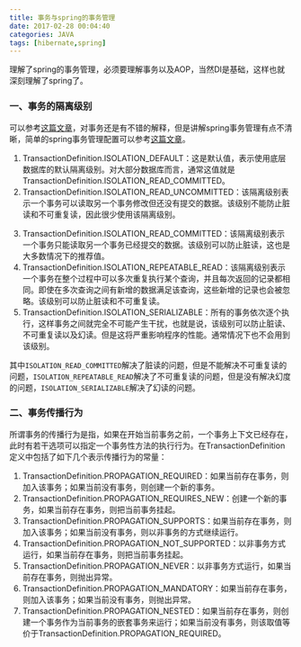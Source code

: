 ```yaml
---
title: 事务与spring的事务管理
date: 2017-02-28 00:04:40
categories: JAVA
tags: [hibernate,spring]
---
```

理解了spring的事务管理，必须要理解事务以及AOP，当然DI是基础，这样也就深刻理解了spring了。
### 一、事务的隔离级别
可以参考[这篇文章](http://www.ibm.com/developerworks/cn/education/opensource/os-cn-spring-trans/index.html)，对事务还是有不错的解释，但是讲解spring事务管理有点不清晰，简单的spring事务管理配置可以参考[这篇文章](http://blog.csdn.net/bjyfb/article/details/8705684)。

1. TransactionDefinition.ISOLATION_DEFAULT：这是默认值，表示使用底层数据库的默认隔离级别。对大部分数据库而言，通常这值就是TransactionDefinition.ISOLATION_READ_COMMITTED。
2. TransactionDefinition.ISOLATION_READ_UNCOMMITTED：该隔离级别表示一个事务可以读取另一个事务修改但还没有提交的数据。该级别不能防止脏读和不可重复读，因此很少使用该隔离级别。
<!--more-->
3. TransactionDefinition.ISOLATION_READ_COMMITTED：该隔离级别表示一个事务只能读取另一个事务已经提交的数据。该级别可以防止脏读，这也是大多数情况下的推荐值。
4. TransactionDefinition.ISOLATION_REPEATABLE_READ：该隔离级别表示一个事务在整个过程中可以多次重复执行某个查询，并且每次返回的记录都相同。即使在多次查询之间有新增的数据满足该查询，这些新增的记录也会被忽略。该级别可以防止脏读和不可重复读。
5. TransactionDefinition.ISOLATION_SERIALIZABLE：所有的事务依次逐个执行，这样事务之间就完全不可能产生干扰，也就是说，该级别可以防止脏读、不可重复读以及幻读。但是这将严重影响程序的性能。通常情况下也不会用到该级别。

其中`ISOLATION_READ_COMMITTED`解决了脏读的问题，但是不能解决不可重复读的问题，`ISOLATION_REPEATABLE_READ`解决了不可重复读的问题，但是没有解决幻度的问题，`ISOLATION_SERIALIZABLE`解决了幻读的问题。

### 二、事务传播行为
所谓事务的传播行为是指，如果在开始当前事务之前，一个事务上下文已经存在，此时有若干选项可以指定一个事务性方法的执行行为。在TransactionDefinition定义中包括了如下几个表示传播行为的常量：
1. TransactionDefinition.PROPAGATION_REQUIRED：如果当前存在事务，则加入该事务；如果当前没有事务，则创建一个新的事务。
2. TransactionDefinition.PROPAGATION_REQUIRES_NEW：创建一个新的事务，如果当前存在事务，则把当前事务挂起。
3. TransactionDefinition.PROPAGATION_SUPPORTS：如果当前存在事务，则加入该事务；如果当前没有事务，则以非事务的方式继续运行。
4. TransactionDefinition.PROPAGATION_NOT_SUPPORTED：以非事务方式运行，如果当前存在事务，则把当前事务挂起。
5. TransactionDefinition.PROPAGATION_NEVER：以非事务方式运行，如果当前存在事务，则抛出异常。
6. TransactionDefinition.PROPAGATION_MANDATORY：如果当前存在事务，则加入该事务；如果当前没有事务，则抛出异常。
7. TransactionDefinition.PROPAGATION_NESTED：如果当前存在事务，则创建一个事务作为当前事务的嵌套事务来运行；如果当前没有事务，则该取值等价于TransactionDefinition.PROPAGATION_REQUIRED。
